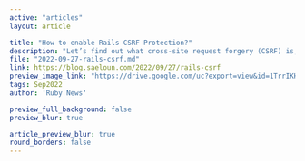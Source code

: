 ```yaml
---
active: "articles"
layout: article

title: "How to enable Rails CSRF Protection?"
description: "Let’s find out what cross-site request forgery (CSRF) is, how it works in Rails, and understand how we can prevent CSRF vulnerabilities."
file: "2022-09-27-rails-csrf.md"
link: https://blog.saeloun.com/2022/09/27/rails-csrf 
preview_image_link: "https://drive.google.com/uc?export=view&id=1TrrIKHYX_1QOolwSvEHO1N2ixgfbXq6p"
tags: Sep2022
author: 'Ruby News'

preview_full_background: false
preview_blur: true

article_preview_blur: true
round_borders: false
---
```

